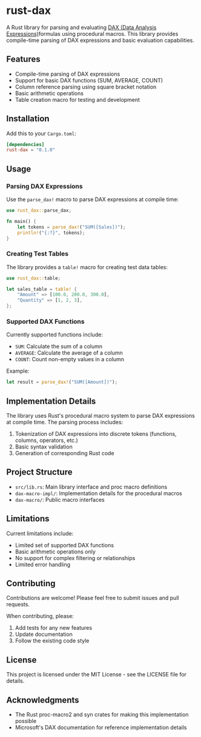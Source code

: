 # rust-dax

A Rust library for parsing and evaluating [DAX (Data Analysis Expressions)](https://learn.microsoft.com/en-us/dax/dax-overview)formulas using procedural macros. This library provides compile-time parsing of DAX expressions and basic evaluation capabilities.

## Features

- Compile-time parsing of DAX expressions
- Support for basic DAX functions (SUM, AVERAGE, COUNT)
- Column reference parsing using square bracket notation
- Basic arithmetic operations
- Table creation macro for testing and development

## Installation

Add this to your `Cargo.toml`:

```toml
[dependencies]
rust-dax = "0.1.0"
```

## Usage

### Parsing DAX Expressions

Use the `parse_dax!` macro to parse DAX expressions at compile time:

```rust
use rust_dax::parse_dax;

fn main() {
    let tokens = parse_dax!("SUM([Sales])");
    println!("{:?}", tokens);
}
```

### Creating Test Tables

The library provides a `table!` macro for creating test data tables:

```rust
use rust_dax::table;

let sales_table = table! {
    "Amount" => [100.0, 200.0, 300.0],
    "Quantity" => [1, 2, 3],
};
```

### Supported DAX Functions

Currently supported functions include:
- `SUM`: Calculate the sum of a column
- `AVERAGE`: Calculate the average of a column
- `COUNT`: Count non-empty values in a column

Example:
```rust
let result = parse_dax!("SUM([Amount])");
```

## Implementation Details

The library uses Rust's procedural macro system to parse DAX expressions at compile time. The parsing process includes:

1. Tokenization of DAX expressions into discrete tokens (functions, columns, operators, etc.)
2. Basic syntax validation
3. Generation of corresponding Rust code

## Project Structure

- `src/lib.rs`: Main library interface and proc macro definitions
- `dax-macro-impl/`: Implementation details for the procedural macros
- `dax-macro/`: Public macro interfaces

## Limitations

Current limitations include:
- Limited set of supported DAX functions
- Basic arithmetic operations only
- No support for complex filtering or relationships
- Limited error handling

## Contributing

Contributions are welcome! Please feel free to submit issues and pull requests.

When contributing, please:
1. Add tests for any new features
2. Update documentation
3. Follow the existing code style

## License

This project is licensed under the MIT License - see the LICENSE file for details.

## Acknowledgments

- The Rust proc-macro2 and syn crates for making this implementation possible
- Microsoft's DAX documentation for reference implementation details
